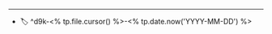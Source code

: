 
---------------------------------------------

- :label: ^d9k-<% tp.file.cursor() %>-<% tp.date.now('YYYY-MM-DD') %>

